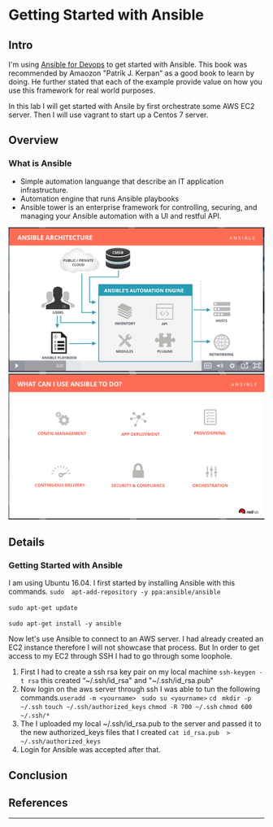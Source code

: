 # Getting Started with Ansible
## Intro
I'm using [Ansible for Devops][ab140a78]  to get started with Ansible. This book was recommended by Amaozon "Patrik J. Kerpan" as a good book to learn by doing. He further stated that each of the example provide value on how you use this framework for real world purposes.

In this lab I will get started with Ansile by first orchestrate some AWS EC2 server. Then I will use vagrant to start up a Centos 7 server.
## Overview
### What is Ansible
- Simple automation languange that describe an IT application infrastructure.
- Automation engine that runs Ansible playbooks
- Ansible tower is an enterprise framework for controlling, securing, and managing your Ansible automation with a UI and restful API.

 ![](images/2018/03/Lab1_ansible_arch.png)   ![](images/2018/03/Lab1_ansible_can_do.png)

## Details
### Getting Started with Ansible
I am using Ubuntu 16.04. I first started by installing Ansible with this commands.
`sudo  apt-add-repository -y ppa:ansible/ansible`

`sudo apt-get update`

`sudo apt-get install -y ansible `

Now let's use Ansible to connect to an AWS server. I had already created an EC2 instance therefore I will not showcase that process. But In order to get access to my EC2 through SSH I had to go through some loophole.
1. First I had to create a ssh rsa key pair on my local machine `ssh-keygen -t rsa` this created “~/.ssh/id_rsa" and "~/.ssh/id_rsa.pub"
2. Now login on the aws server through ssh I was able to tun the following commands.`useradd -m <yourname> ` `sudo su <yourname>` `cd ` `mkdir -p ~/.ssh` `touch ~/.ssh/authorized_keys` `chmod -R 700 ~/.ssh` `chmod 600 ~/.ssh/*`
3. The I uploaded my local ~/.ssh/id_rsa.pub to the server and passed it to the new authorized_keys files that I created `cat id_rsa.pub  > ~/.ssh/authorized_keys`
4. Login for Ansible was accepted after that.




## Conclusion

## References

---

  [ab140a78]: https://www.amazon.com/Ansible-DevOps-Server-configuration-management/dp/098639341X/ref=sr_1_1?ie=UTF8&qid=1521573918&sr=8-1&keywords=ansible+for+devops "Ansible for DevOps"
